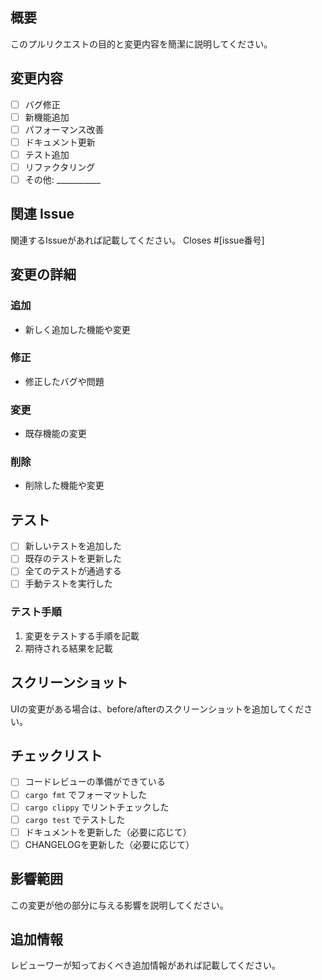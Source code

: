 ## 概要
このプルリクエストの目的と変更内容を簡潔に説明してください。

## 変更内容
- [ ] バグ修正
- [ ] 新機能追加
- [ ] パフォーマンス改善
- [ ] ドキュメント更新
- [ ] テスト追加
- [ ] リファクタリング
- [ ] その他: ___________

## 関連 Issue
関連するIssueがあれば記載してください。
Closes #[issue番号]

## 変更の詳細
### 追加
- 新しく追加した機能や変更

### 修正
- 修正したバグや問題

### 変更
- 既存機能の変更

### 削除
- 削除した機能や変更

## テスト
- [ ] 新しいテストを追加した
- [ ] 既存のテストを更新した
- [ ] 全てのテストが通過する
- [ ] 手動テストを実行した

### テスト手順
1. 変更をテストする手順を記載
2. 期待される結果を記載

## スクリーンショット
UIの変更がある場合は、before/afterのスクリーンショットを追加してください。

## チェックリスト
- [ ] コードレビューの準備ができている
- [ ] `cargo fmt` でフォーマットした
- [ ] `cargo clippy` でリントチェックした
- [ ] `cargo test` でテストした
- [ ] ドキュメントを更新した（必要に応じて）
- [ ] CHANGELOGを更新した（必要に応じて）

## 影響範囲
この変更が他の部分に与える影響を説明してください。

## 追加情報
レビューワーが知っておくべき追加情報があれば記載してください。 